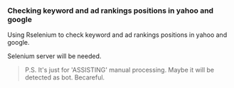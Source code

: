 ### Checking keyword and ad rankings positions in yahoo and google

Using Rselenium to check keyword and ad rankings positions in yahoo and google.

Selenium server will be needed. 

> P.S.
> It's just for 'ASSISTING' manual processing. 
> Maybe it will be detected as bot.
> Becareful.
